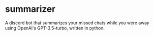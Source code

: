 # summarizer
A discord bot that summarizes your missed chats while you were away using OpenAI's GPT-3.5-turbo, written in python.
